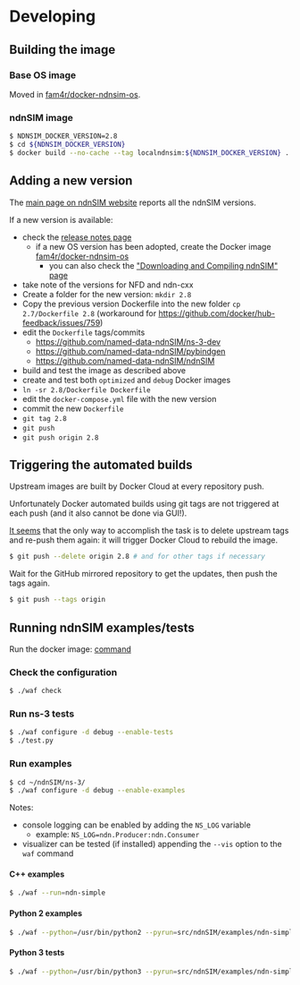 # Developing

## Building the image

### Base OS image

Moved in [fam4r/docker-ndnsim-os](https://github.com/fam4r/docker-ndnsim-os/blob/master/DEVELOPING.md).

### ndnSIM image

```bash
$ NDNSIM_DOCKER_VERSION=2.8
$ cd ${NDNSIM_DOCKER_VERSION}
$ docker build --no-cache --tag localndnsim:${NDNSIM_DOCKER_VERSION} .
```

## Adding a new version

The [main page on ndnSIM website](https://ndnsim.net/current/) reports all the ndnSIM versions.

If a new version is available:
- check the [release notes page](https://ndnsim.net/current/RELEASE_NOTES.html)
  - if a new OS version has been adopted, create the Docker image [fam4r/docker-ndnsim-os](https://github.com/fam4r/docker-ndnsim-os/blob/master/DEVELOPING.md)
    - you can also check the ["Downloading and Compiling ndnSIM" page](https://ndnsim.net/current/getting-started.html)
- take note of the versions for NFD and ndn-cxx
- Create a folder for the new version: `mkdir 2.8`
- Copy the previous version Dockerfile into the new folder `cp 2.7/Dockerfile 2.8` (workaround for https://github.com/docker/hub-feedback/issues/759)
- edit the `Dockerfile` tags/commits
  - https://github.com/named-data-ndnSIM/ns-3-dev
  - https://github.com/named-data-ndnSIM/pybindgen
  - https://github.com/named-data-ndnSIM/ndnSIM
- build and test the image as described above
- create and test both `optimized` and `debug` Docker images
- `ln -sr 2.8/Dockerfile Dockerfile`
- edit the `docker-compose.yml` file with the new version
- commit the new `Dockerfile`
- `git tag 2.8`
- `git push`
- `git push origin 2.8`

## Triggering the automated builds

Upstream images are built by Docker Cloud at every repository push.

Unfortunately Docker automated builds using git tags are not triggered at each push (and it also cannot be done via GUI!).

[It seems](https://github.com/docker/hub-feedback/issues/620) that the only way to accomplish the task is to delete upstream tags and re-push them again: it will trigger Docker Cloud to rebuild the image.

```bash
$ git push --delete origin 2.8 # and for other tags if necessary
```

Wait for the GitHub mirrored repository to get the updates, then push the tags again.

```bash
$ git push --tags origin
```

## Running ndnSIM examples/tests

Run the docker image: [command](./README.md#docker)

### Check the configuration

```bash
$ ./waf check
```

### Run ns-3 tests

```bash
$ ./waf configure -d debug --enable-tests
$ ./test.py
```

### Run examples

```bash
$ cd ~/ndnSIM/ns-3/
$ ./waf configure -d debug --enable-examples
```

Notes:
- console logging can be enabled by adding the `NS_LOG` variable
  - example: `NS_LOG=ndn.Producer:ndn.Consumer`
- visualizer can be tested (if installed) appending the `--vis` option to the
  `waf` command

#### C++ examples

```bash
$ ./waf --run=ndn-simple
```

#### Python 2 examples
```bash
$ ./waf --python=/usr/bin/python2 --pyrun=src/ndnSIM/examples/ndn-simple.py
```

#### Python 3 tests

```bash
$ ./waf --python=/usr/bin/python3 --pyrun=src/ndnSIM/examples/ndn-simple.py
```
